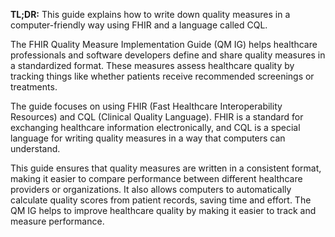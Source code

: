 **TL;DR:** This guide explains how to write down quality measures in a computer-friendly way using FHIR and a language called CQL.

The FHIR Quality Measure Implementation Guide (QM IG) helps healthcare professionals and software developers define and share quality measures in a standardized format. These measures assess healthcare quality by tracking things like whether patients receive recommended screenings or treatments. 

The guide focuses on using FHIR (Fast Healthcare Interoperability Resources) and CQL (Clinical Quality Language). FHIR is a standard for exchanging healthcare information electronically, and CQL is a special language for writing quality measures in a way that computers can understand. 

This guide ensures that quality measures are written in a consistent format, making it easier to compare performance between different healthcare providers or organizations. It also allows computers to automatically calculate quality scores from patient records, saving time and effort. The QM IG helps to improve healthcare quality by making it easier to track and measure performance. 
